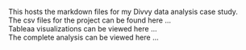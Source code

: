 This hosts the markdown files for my Divvy data analysis case study.  
The csv files for the project can be found here ...  
Tableaa visualizations can be viewed here ...  
The complete analysis can be viewed here ...   
